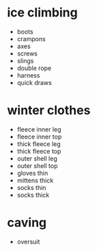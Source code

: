 # ice climbing

- boots
- crampons
- axes
- screws
- slings
- double rope
- harness
- quick draws

# winter clothes

- fleece inner leg
- fleece inner top
- thick fleece leg
- thick fleece top
- outer shell leg
- outer shell top
- gloves thin
- mittens thick
- socks thin
- socks thick


# caving

- oversuit
